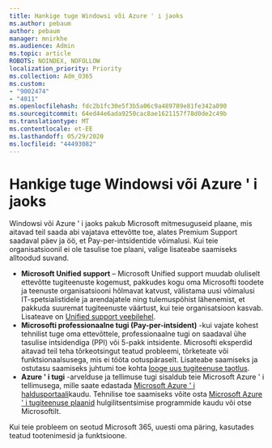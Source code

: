 ```yaml
---
title: Hankige tuge Windowsi või Azure ' i jaoks
ms.author: pebaum
author: pebaum
manager: mnirkhe
ms.audience: Admin
ms.topic: article
ROBOTS: NOINDEX, NOFOLLOW
localization_priority: Priority
ms.collection: Adm_O365
ms.custom:
- "9002474"
- "4811"
ms.openlocfilehash: fdc2b1fc30e5f3b5a06c9a489789e81fe342a890
ms.sourcegitcommit: 64ed44e6ada9250cac8ae1621157f78d0de2c49b
ms.translationtype: MT
ms.contentlocale: et-EE
ms.lasthandoff: 05/29/2020
ms.locfileid: "44493082"
---
```

# <a name="get-support-for-windows-or-azure"></a>Hankige tuge Windowsi või Azure ' i jaoks

Windowsi või Azure ' i jaoks pakub Microsoft mitmesuguseid plaane, mis aitavad teil saada abi vajatava ettevõtte toe, alates Premium Support saadaval päev ja öö, et Pay-per-intsidentide võimalusi. Kui teie organisatsioonil ei ole tasulise toe plaani, valige lisateabe saamiseks alltoodud suvand.

- **Microsoft Unified support** – Microsoft Unified support muudab oluliselt ettevõtte tugiteenuste kogemust, pakkudes kogu oma Microsofti toodete ja teenuste organisatsiooni hõlmavat katvust, välistama uusi võimalusi IT-spetsialistidele ja arendajatele ning tulemuspõhist lähenemist, et pakkuda suuremat tugiteenuste väärtust, kui teie organisatsioon kasvab. Lisateave on [Unified support veebilehel](https://aka.ms/unified-support).
- **Microsofti professionaalne tugi (Pay-per-intsident)** -kui vajate kohest tehnilist tuge oma ettevõttele, professionaalne tugi on saadaval ühe tasulise intsidendiga (PPI) või 5-pakk intsidente. Microsofti eksperdid aitavad teil teha tõrkeotsingut teatud probleemi, tõrketeate või funktsionaalsusega, mis ei tööta ootuspäraselt. Lisateabe saamiseks ja ostutasu saamiseks juhtumi toe kohta [looge uus tugiteenuse taotlus](https://support.microsoft.com/supportforbusiness/productselection).
- **Azure ' i tugi** -arvelduse ja tellimuse tugi sisaldub teie Microsoft Azure ' i tellimusega, mille saate edastada [Microsoft Azure ' i haldusportaali](https://portal.azure.com/)kaudu. Tehnilise toe saamiseks võite osta [Microsoft Azure ' i tugiteenuse plaanid](https://azure.microsoft.com/support/plans/) hulgilitsentsimise programmide kaudu või otse Microsoftilt.

Kui teie probleem on seotud Microsoft 365, uuesti oma päring, kasutades teatud tootenimesid ja funktsioone.

